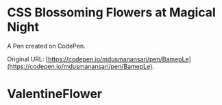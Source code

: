 # CSS Blossoming Flowers at Magical Night 

A Pen created on CodePen.

Original URL: [https://codepen.io/mdusmanansari/pen/BamepLe](https://codepen.io/mdusmanansari/pen/BamepLe).

# ValentineFlower
